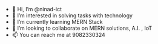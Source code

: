 - 👋 Hi, I’m @ninad-ict
- 👀 I’m interested in solving tasks with technology
- 🌱 I’m currently learning MERN Stack
- 💞️ I’m looking to collaborate on MERN solutions, A.I. , IoT
- 📫 You can reach me at 9082330324

<!---
ninad-ict/ninad-ict is a ✨ special ✨ repository because its `README.md` (this file) appears on your GitHub profile.
You can click the Preview link to take a look at your changes.
--->

